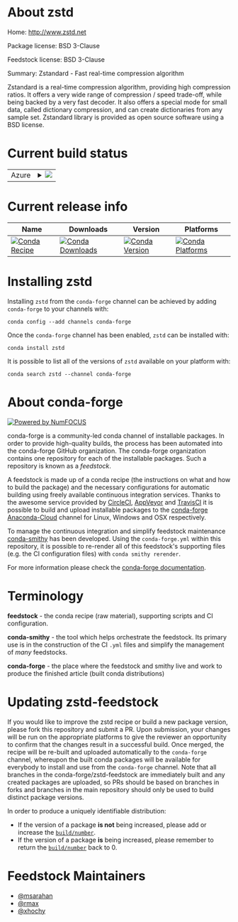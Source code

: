 About zstd
==========

Home: http://www.zstd.net

Package license: BSD 3-Clause

Feedstock license: BSD 3-Clause

Summary: Zstandard - Fast real-time compression algorithm

Zstandard is a real-time compression algorithm, providing high compression
ratios. It offers a very wide range of compression / speed trade-off, while
being backed by a very fast decoder. It also offers a special mode for
small data, called dictionary compression, and can create dictionaries from
any sample set. Zstandard library is provided as open source software using
a BSD license.


Current build status
====================


<table>
    
  <tr>
    <td>Azure</td>
    <td>
      <details>
        <summary>
          <a href="https://dev.azure.com/conda-forge/feedstock-builds/_build/latest?definitionId=2258&branchName=master">
            <img src="https://dev.azure.com/conda-forge/feedstock-builds/_apis/build/status/zstd-feedstock?branchName=master">
          </a>
        </summary>
        <table>
          <thead><tr><th>Variant</th><th>Status</th></tr></thead>
          <tbody><tr>
              <td>linux_aarch64_target_platformlinux-aarch64</td>
              <td>
                <a href="https://dev.azure.com/conda-forge/feedstock-builds/_build/latest?definitionId=2258&branchName=master">
                  <img src="https://dev.azure.com/conda-forge/feedstock-builds/_apis/build/status/zstd-feedstock?branchName=master&jobName=linux&configuration=linux_aarch64_target_platformlinux-aarch64" alt="variant">
                </a>
              </td>
            </tr><tr>
              <td>linux_ppc64le_target_platformlinux-ppc64le</td>
              <td>
                <a href="https://dev.azure.com/conda-forge/feedstock-builds/_build/latest?definitionId=2258&branchName=master">
                  <img src="https://dev.azure.com/conda-forge/feedstock-builds/_apis/build/status/zstd-feedstock?branchName=master&jobName=linux&configuration=linux_ppc64le_target_platformlinux-ppc64le" alt="variant">
                </a>
              </td>
            </tr><tr>
              <td>linux_target_platformlinux-64</td>
              <td>
                <a href="https://dev.azure.com/conda-forge/feedstock-builds/_build/latest?definitionId=2258&branchName=master">
                  <img src="https://dev.azure.com/conda-forge/feedstock-builds/_apis/build/status/zstd-feedstock?branchName=master&jobName=linux&configuration=linux_target_platformlinux-64" alt="variant">
                </a>
              </td>
            </tr><tr>
              <td>osx_target_platformosx-64</td>
              <td>
                <a href="https://dev.azure.com/conda-forge/feedstock-builds/_build/latest?definitionId=2258&branchName=master">
                  <img src="https://dev.azure.com/conda-forge/feedstock-builds/_apis/build/status/zstd-feedstock?branchName=master&jobName=osx&configuration=osx_target_platformosx-64" alt="variant">
                </a>
              </td>
            </tr><tr>
              <td>win_c_compilervs2015cxx_compilervs2015target_platformwin-64vc14</td>
              <td>
                <a href="https://dev.azure.com/conda-forge/feedstock-builds/_build/latest?definitionId=2258&branchName=master">
                  <img src="https://dev.azure.com/conda-forge/feedstock-builds/_apis/build/status/zstd-feedstock?branchName=master&jobName=win&configuration=win_c_compilervs2015cxx_compilervs2015target_platformwin-64vc14" alt="variant">
                </a>
              </td>
            </tr>
          </tbody>
        </table>
      </details>
    </td>
  </tr>
</table>

Current release info
====================

| Name | Downloads | Version | Platforms |
| --- | --- | --- | --- |
| [![Conda Recipe](https://img.shields.io/badge/recipe-zstd-green.svg)](https://anaconda.org/conda-forge/zstd) | [![Conda Downloads](https://img.shields.io/conda/dn/conda-forge/zstd.svg)](https://anaconda.org/conda-forge/zstd) | [![Conda Version](https://img.shields.io/conda/vn/conda-forge/zstd.svg)](https://anaconda.org/conda-forge/zstd) | [![Conda Platforms](https://img.shields.io/conda/pn/conda-forge/zstd.svg)](https://anaconda.org/conda-forge/zstd) |

Installing zstd
===============

Installing `zstd` from the `conda-forge` channel can be achieved by adding `conda-forge` to your channels with:

```
conda config --add channels conda-forge
```

Once the `conda-forge` channel has been enabled, `zstd` can be installed with:

```
conda install zstd
```

It is possible to list all of the versions of `zstd` available on your platform with:

```
conda search zstd --channel conda-forge
```


About conda-forge
=================

[![Powered by NumFOCUS](https://img.shields.io/badge/powered%20by-NumFOCUS-orange.svg?style=flat&colorA=E1523D&colorB=007D8A)](http://numfocus.org)

conda-forge is a community-led conda channel of installable packages.
In order to provide high-quality builds, the process has been automated into the
conda-forge GitHub organization. The conda-forge organization contains one repository
for each of the installable packages. Such a repository is known as a *feedstock*.

A feedstock is made up of a conda recipe (the instructions on what and how to build
the package) and the necessary configurations for automatic building using freely
available continuous integration services. Thanks to the awesome service provided by
[CircleCI](https://circleci.com/), [AppVeyor](https://www.appveyor.com/)
and [TravisCI](https://travis-ci.org/) it is possible to build and upload installable
packages to the [conda-forge](https://anaconda.org/conda-forge)
[Anaconda-Cloud](https://anaconda.org/) channel for Linux, Windows and OSX respectively.

To manage the continuous integration and simplify feedstock maintenance
[conda-smithy](https://github.com/conda-forge/conda-smithy) has been developed.
Using the ``conda-forge.yml`` within this repository, it is possible to re-render all of
this feedstock's supporting files (e.g. the CI configuration files) with ``conda smithy rerender``.

For more information please check the [conda-forge documentation](https://conda-forge.org/docs/).

Terminology
===========

**feedstock** - the conda recipe (raw material), supporting scripts and CI configuration.

**conda-smithy** - the tool which helps orchestrate the feedstock.
                   Its primary use is in the construction of the CI ``.yml`` files
                   and simplify the management of *many* feedstocks.

**conda-forge** - the place where the feedstock and smithy live and work to
                  produce the finished article (built conda distributions)


Updating zstd-feedstock
=======================

If you would like to improve the zstd recipe or build a new
package version, please fork this repository and submit a PR. Upon submission,
your changes will be run on the appropriate platforms to give the reviewer an
opportunity to confirm that the changes result in a successful build. Once
merged, the recipe will be re-built and uploaded automatically to the
`conda-forge` channel, whereupon the built conda packages will be available for
everybody to install and use from the `conda-forge` channel.
Note that all branches in the conda-forge/zstd-feedstock are
immediately built and any created packages are uploaded, so PRs should be based
on branches in forks and branches in the main repository should only be used to
build distinct package versions.

In order to produce a uniquely identifiable distribution:
 * If the version of a package **is not** being increased, please add or increase
   the [``build/number``](https://conda.io/docs/user-guide/tasks/build-packages/define-metadata.html#build-number-and-string).
 * If the version of a package **is** being increased, please remember to return
   the [``build/number``](https://conda.io/docs/user-guide/tasks/build-packages/define-metadata.html#build-number-and-string)
   back to 0.

Feedstock Maintainers
=====================

* [@msarahan](https://github.com/msarahan/)
* [@rmax](https://github.com/rmax/)
* [@xhochy](https://github.com/xhochy/)


